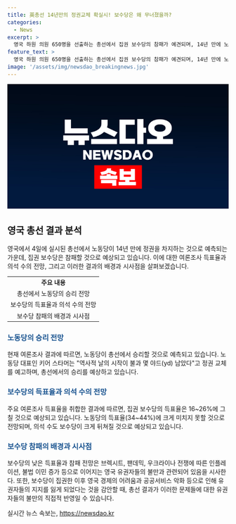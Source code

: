 ```yaml
---
title: 英총선 14년만의 정권교체 확실시! 보수당은 왜 무너졌을까?
categories:
  - News
excerpt: >
  영국 하원 의원 650명을 선출하는 총선에서 집권 보수당의 참패가 예견되며, 14년 만에 노동당이 정권을 차지할 것으로 예상된다. 최근 여론조사에서 보수당의 득표율이 16~26%로 하향세를 보이며 역대 최저 수준을 기록했다. 이러한 결과는 브렉시트, 코로나 팬데믹 등으로 불만이 증폭된 영국 유권자들의 변화를 원하는 의지를 시사하며, 집권보수당의 경제정책과 정치 스캔들로 심판을 받고 있는 것으로 보인다. 지금까지 보수당이 이끈 영국의 경제적 어려움과 세 부담은 유권자들의 불만을 증폭시키고 있으며, 노동당의 압승이 예견된다.
feature_text: >
  영국 하원 의원 650명을 선출하는 총선에서 집권 보수당의 참패가 예견되며, 14년 만에 노동당이 정권을 차지할 것으로 예상된다. 최근 여론조사에서 보수당의 득표율이 16~26%로 하향세를 보이며 역대 최저 수준을 기록했다. 이러한 결과는 브렉시트, 코로나 팬데믹 등으로 불만이 증폭된 영국 유권자들의 변화를 원하는 의지를 시사하며, 집권보수당의 경제정책과 정치 스캔들로 심판을 받고 있는 것으로 보인다. 지금까지 보수당이 이끈 영국의 경제적 어려움과 세 부담은 유권자들의 불만을 증폭시키고 있으며, 노동당의 압승이 예견된다.
image: '/assets/img/newsdao_breakingnews.jpg'
---
```


<p><img src="/assets/img/newsdao_breakingnews.jpg" alt="ranknews 속보" /></p>

<h2 data-ke-size="size26">영국 총선 결과 분석</h2>

<p data-ke-size="size16">영국에서 4일에 실시된 총선에서 노동당이 14년 만에 정권을 차지하는 것으로 예측되는 가운데, 집권 보수당은 참패할 것으로 예상되고 있습니다. 이에 대한 여론조사 득표율과 의석 수의 전망, 그리고 이러한 결과의 배경과 시사점을 살펴보겠습니다.</p>

<table>
    <tr>
        <td style="text-align: center; height: 17px;"><b>주요 내용</b></td>
    </tr>
    <tr>
        <td style="text-align: center; height: 17px;">총선에서 노동당의 승리 전망</td>
    </tr>
    <tr>
        <td style="text-align: center; height: 17px;">보수당의 득표율과 의석 수의 전망</td>
    </tr>
    <tr>
        <td style="text-align: center; height: 17px;">보수당 참패의 배경과 시사점</td>
    </tr>
</table>

<h3><b><span style="color: #1a5490;">노동당의 승리 전망</span></b></h3>

<p data-ke-size="size16">현재 여론조사 결과에 따르면, 노동당이 총선에서 승리할 것으로 예측되고 있습니다. 노동당 대표인 키어 스타머는 "역사적 날의 시작이 불과 몇 야드(yd) 남았다"고 정권 교체를 예고하며, 총선에서의 승리를 예상하고 있습니다.</p>

<h3><b><span style="color: #1a5490;">보수당의 득표율과 의석 수의 전망</span></b></h3>

<p data-ke-size="size16">주요 여론조사 득표율을 취합한 결과에 따르면, 집권 보수당의 득표율은 16~26%에 그칠 것으로 예상되고 있습니다. 노동당의 득표율(34~44%)에 크게 미치지 못할 것으로 전망되며, 의석 수도 보수당이 크게 뒤쳐질 것으로 예상되고 있습니다.</p>

<h3><b><span style="color: #1a5490;">보수당 참패의 배경과 시사점</span></b></h3>

<p data-ke-size="size16">보수당의 낮은 득표율과 참패 전망은 브렉시트, 팬데믹, 우크라이나 전쟁에 따른 인플레이션, 불법 이민 증가 등으로 이어지는 영국 유권자들의 불만과 관련되어 있음을 시사한다. 또한, 보수당이 집권한 이후 영국 경제의 어려움과 공공서비스 악화 등으로 인해 유권자들의 지지를 잃게 되었다는 것을 감안할 때, 총선 결과가 이러한 문제들에 대한 유권자들의 불만의 직접적 반영일 수 있습니다.</p>
실시간 뉴스 속보는, <a href="https://newsdao.kr" rel="dofollow">https://newsdao.kr</a>


